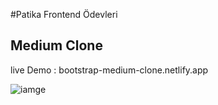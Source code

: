 #Patika Frontend Ödevleri

## Medium Clone 

live Demo : 
bootstrap-medium-clone.netlify.app

![iamge](medium-clone.png)

